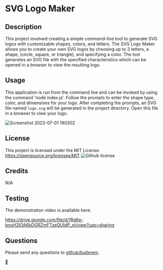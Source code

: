 # SVG Logo Maker 

## Description
This project involved creating a simple command-line tool to generate SVG logos with customizable shapes, colors, and letters. The SVG Logo Maker allows you to create your own SVG logos by choosing up to 3 letters, a shape, (circle, square, or triangle), and specifying a color. The tool generates an SVG file with the specified characteristics which can be opened in a browser to view the resulting logo.

## Usage
This application is run from the command line and can be invoked by using the command 'node index.js'. Follow the prompts to enter the shape type, color, and dimensions for your logo. After completing the prompts, an SVG file named `logo.svg` will be generated in the project directory. Open this file in a browser to view your logo.

![Screenshot 2023-07-01 190302](https://github.com/butlerem/svg-logo-maker/assets/130527417/bb1ac227-a81a-46c0-b30b-2ab24a32e9c0)

## License
This project is licensed under the MIT License.
https://opensource.org/licenses/MIT
![Github license](https://img.shields.io/badge/license-MIT-blue.svg)

## Credits
N/A
 
## Testing
The demonstration video is available here:

https://drive.google.com/file/d/1Rg6p-bnuH2lOA6bDGRZmFTzeQUIdP_xt/view?usp=sharing

## Questions
Please send any questions to [github/butlerem](https://github.com/butlerem).

🌼
